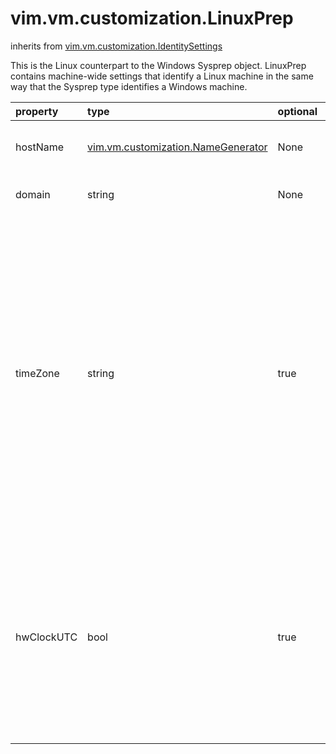 vim.vm.customization.LinuxPrep
==============================
inherits from [vim.vm.customization.IdentitySettings](docs/vim.vm.customization.IdentitySettings.md)


This is the Linux counterpart to the Windows Sysprep object. LinuxPrep contains   machine-wide settings that identify a Linux machine in the same way that the   Sysprep type identifies a Windows machine.

| property | type | optional | priv | desc |
|:---------|:-----|:---------|:-----|:-----|
| hostName | [vim.vm.customization.NameGenerator](vim.vm.customization.NameGenerator.md "vim.vm.customization.NameGenerator") | None | None | The network host name of the (Linux) virtual machine. |
| domain | string | None | None | The fully qualified domain name. |
| timeZone | string | true | None | The case-sensitive timezone, such as Europe/Sofia.   <a href="timezone.md" title="Display list of Valid timeZone values...">   <strong>Valid timeZone values</strong></a> are based on the tz (timezone)   database used by Linux and other Unix systems.   The values are strings (xsd:string) in the form "Area/Location," in which   Area is a continent or ocean name, and Location is the city, island, or   other regional designation. |
| hwClockUTC | bool | true | None | Specifies whether the hardware clock is in UTC or local time.   <ul>   <li>True when the hardware clock is in UTC.</li>   <li>False when the hardware clock is in local time.</li>   </ul> |


